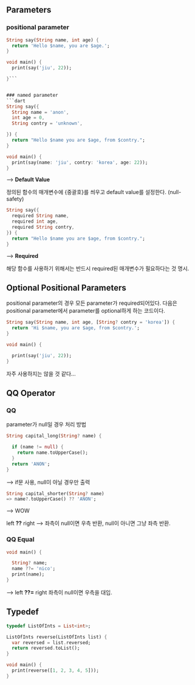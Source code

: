 
## Parameters

### positional parameter


```dart
String say(String name, int age) {
  return 'Hello $name, you are $age.';
}

void main() {
  print(say('jiu', 22));

}```


### named parameter
```dart
String say({
  String name = 'anon',
  int age = 0,
  String contry = 'unknown',

}) {
  return "Hello $name you are $age, from $contry.";
}

void main() {
  print(say(name: 'jiu', contry: 'korea', age: 22));
}
```
-->  **Default Value**

정의된 함수의 매개변수에 {중괄호}를 씌우고 default value를 설정한다. (null-safety)

```dart
String say({
  required String name,
  required int age,
  required String contry,
}) {
  return "Hello $name you are $age, from $contry.";
}
```
--> **Required**

해당 함수를 사용하기 위해서는 반드시 required된 매개변수가 필요하다는 것 명시.


## Optional Positional Parameters

positional parameter의 경우 모든 parameter가 required되어있다. 
다음은 positional parameter에서 parameter를 optional하게 하는 코드이다.

```dart
String say(String name, int age, [String? contry = 'korea']) {
  return 'Hi $name, you are $age, from $contry.';
}

void main() {

  print(say('jiu', 22));
}
```

자주 사용하지는 않을 것 같다...

## QQ Operator

### QQ

parameter가 null일 경우 처리 방법

```dart
String capital_long(String? name) {

  if (name != null) {
    return name.toUpperCase();
  }
  return 'ANON';
}
```
--> if문 사용, null이 아닐 경우만 출력

```dart
String capital_shorter(String? name)
=> name?.toUpperCase() ?? 'ANON';
```
--> WOW 

left **??** right --> 좌측이 null이면 우측 반환, null이 아니면 그냥 좌측 반환.

### QQ Equal

```dart
void main() {

  String? name;
  name ??= 'nico';
  print(name);
}
```
--> left **??=** right 좌측이 null이면 우측을 대입.


## Typedef

```dart
typedef ListOfInts = List<int>;

ListOfInts reverse(ListOfInts list) {
  var reversed = list.reversed;
  return reversed.toList();
}

void main() {
  print(reverse([1, 2, 3, 4, 5]));
}
```